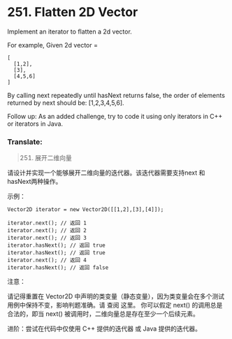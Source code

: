 # 251. Flatten 2D Vector

Implement an iterator to flatten a 2d vector.

For example, Given 2d vector =

```
[
  [1,2],
  [3],
  [4,5,6]
]
```
By calling next repeatedly until hasNext returns false, the order of elements returned by next should be: [1,2,3,4,5,6].

Follow up: As an added challenge, try to code it using only iterators in C++ or iterators in Java.

### Translate:

> 251. 展开二维向量

请设计并实现一个能够展开二维向量的迭代器。该迭代器需要支持next 和hasNext两种操作。

示例：

```
Vector2D iterator = new Vector2D([[1,2],[3],[4]]);

iterator.next(); // 返回 1
iterator.next(); // 返回 2
iterator.next(); // 返回 3
iterator.hasNext(); // 返回 true
iterator.hasNext(); // 返回 true
iterator.next(); // 返回 4
iterator.hasNext(); // 返回 false
```

注意：

请记得重置在 Vector2D 中声明的类变量（静态变量），因为类变量会在多个测试用例中保持不变，影响判题准确。请 查阅 这里。
你可以假定 next() 的调用总是合法的，即当 next() 被调用时，二维向量总是存在至少一个后续元素。

进阶：尝试在代码中仅使用 C++ 提供的迭代器 或 Java 提供的迭代器。